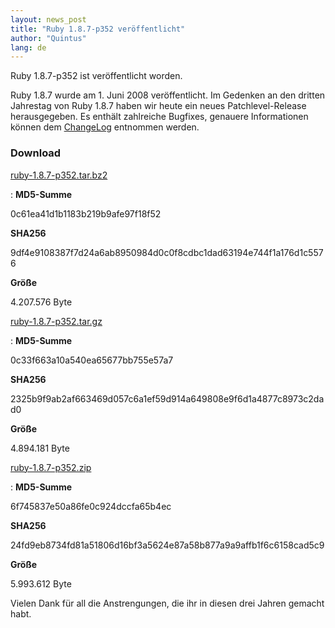 ```yaml
---
layout: news_post
title: "Ruby 1.8.7-p352 veröffentlicht"
author: "Quintus"
lang: de
---
```


Ruby 1.8.7-p352 ist veröffentlicht worden.

Ruby 1.8.7 wurde am 1. Juni 2008 veröffentlicht. Im Gedenken an den
dritten Jahrestag von Ruby 1.8.7 haben wir heute ein neues
Patchlevel-Release herausgegeben. Es enthält zahlreiche Bugfixes,
genauere Informationen können dem [ChangeLog][1] entnommen werden.

### Download

[ruby-1.8.7-p352.tar.bz2][2]

: **MD5-Summe**
  
  0c61ea41d1b1183b219b9afe97f18f52
  
  **SHA256**
  
  9df4e9108387f7d24a6ab8950984d0c0f8cdbc1dad63194e744f1a176d1c5576
  
  **Größe**
  
  4\.207.576 Byte

[ruby-1.8.7-p352.tar.gz][3]

: **MD5-Summe**
  
  0c33f663a10a540ea65677bb755e57a7
  
  **SHA256**
  
  2325b9f9ab2af663469d057c6a1ef59d914a649808e9f6d1a4877c8973c2dad0
  
  **Größe**
  
  4\.894.181 Byte

[ruby-1.8.7-p352.zip][4]

: **MD5-Summe**
  
  6f745837e50a86fe0c924dccfa65b4ec
  
  **SHA256**
  
  24fd9eb8734fd81a51806d16bf3a5624e87a58b877a9a9affb1f6c6158cad5c9
  
  **Größe**
  
  5\.993.612 Byte

Vielen Dank für all die Anstrengungen, die ihr in diesen drei Jahren
gemacht habt.



[1]: http://svn.ruby-lang.org/repos/ruby/tags/v1_8_7_352/ChangeLog 
[2]: ftp://ftp.ruby-lang.org/pub/ruby/1.8/ruby-1.8.7-p352.tar.bz2 
[3]: ftp://ftp.ruby-lang.org/pub/ruby/1.8/ruby-1.8.7-p352.tar.gz 
[4]: ftp://ftp.ruby-lang.org/pub/ruby/1.8/ruby-1.8.7-p352.zip 
